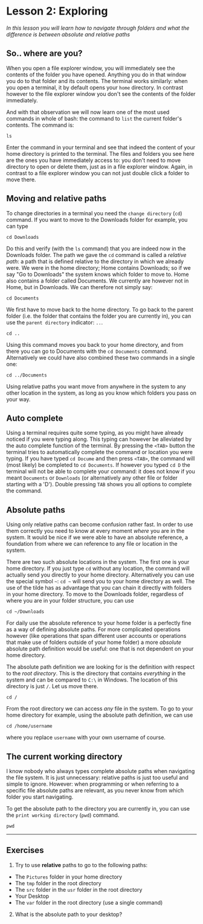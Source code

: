 # Lesson 2: Exploring
*In this lesson you will learn how to navigate through folders and what the difference is between absolute and relative paths*

## So.. where are you?
When you open a file explorer window, you will immediately see the contents of the folder you have opened. Anything you do in that window you do to that folder and its contents. The terminal works similarly: when you open a terminal, it by default opens your `home` directory. In contrast however to the file explorer window you don't see the contents of the folder immediately.

And with that observation we will now learn one of the most used commands in whole of bash: the command to `list` the current folder's contents. The command is:

```
ls
```

Enter the command in your terminal and see that indeed the content of your home directory is printed to the terminal. The files and folders you see here are the ones you have immediately access to: you don't need to move directory to open or delete them, just as in a file explorer window. Again, in contrast to a file explorer window you can not just double click a folder to move there.

## Moving and relative paths
To change directories in a terminal you need the `change directory` (`cd`) command. If you want to move to the Downloads folder for example, you can type

```
cd Downloads
```

Do this and verify (with the `ls` command) that you are indeed now in the Downloads folder. The path we gave the `cd` command is called a *relative path*: a path that is defined relative to the directory in which we already were. We were in the home directory; Home contains Downloads; so if we say "Go to Downloads" the system knows which folder to move to. Home also contains a folder called Documents. We currently are however not in Home, but in Downloads. We can therefore not simply say:

```
cd Documents
```

We first have to move back to the home directory. To go back to the parent folder (i.e. the folder that contains the folder you are currently in), you can use the `parent directory` indicator: `..`.

```
cd ..
```

Using this command moves you back to your home directory, and from there you can go to Documents with the `cd Documents` command. Alternatively we could have also combined these two commands in a single one:

```
cd ../Documents
```

Using relative paths you want move from anywhere in the system to any other location in the system, as long as you know which folders you pass on your way.

## Auto complete
Using a terminal requires quite some typing, as you might have already noticed if you were typing along. This typing can however be alleviated by the auto complete function of the terminal. By pressing the `<TAB>` button the terminal tries to automatically complete the command or location you were typing. If you have typed `cd Docume` and then press `<TAB>`, the command will (most likely) be completed to `cd Documents`. If however you typed `cd D` the terminal will not be able to complete your command: it does not know if you meant `Documents` or `Downloads` (or alternatively any other file or folder starting with a 'D'). Double pressing `TAB` shows you all options to complete the command.

## Absolute paths
Using only relative paths can become confusion rather fast. In order to use them correctly you need to know at every moment *where* you are in the system. It would be nice if we were able to have an absolute reference, a foundation from where we can reference to any file or location in the system.

There are two such absolute locations in the system. The first one is your home directory. If you just type `cd` without any location, the command will actually send you directly to your home directory. Alternatively you can use the special symbol `~`: `cd ~` will send you to your home directory as well. The use of the tilde has as advantage that you can chain it directly with folders in your home directory. To move to the Downloads folder, regardless of where you are in your folder structure, you can use

```
cd ~/Downloads
```

For daily use the absolute reference to your home folder is a perfectly fine as a way of defining absolute paths. For more complicated operations however (like operations that span different user accounts or operations that make use of folders outside of your home folder) a more *absolute* absolute path definition would be useful: one that is not dependent on your home directory.

The absolute path definition we are looking for is the definition with respect to the *root directory*. This is the directory that contains *everything* in the system and can be compared to `C:\` in Windows. The location of this directory is just `/`. Let us move there.

```
cd /
```

From the root directory we can access *any* file in the system. To go to your home directory for example, using the absolute path definition, we can use

```
cd /home/username
```

where you replace `username` with your own username of course.

## The current working directory
I know nobody who always types complete absolute paths when navigating the file system. It is just unnecessary: relative paths is just too useful and simple to ignore. However: when programming or when referring to a specific file absolute paths are relevant, as you never know from which folder you start navigating.

To get the absolute path to the directory you are currently in, you can use the `print working directory` (`pwd`) command.

```
pwd
```

---
## Exercises
1. Try to use **relative** paths to go to the following paths:
  - The `Pictures` folder in your home directory
  - The `tmp` folder in the root directory
  - The `src` folder in the `usr` folder in the root directory
  - Your Desktop
  - The `var` folder in the root directory (use a single command)
2. What is the absolute path to your desktop?
